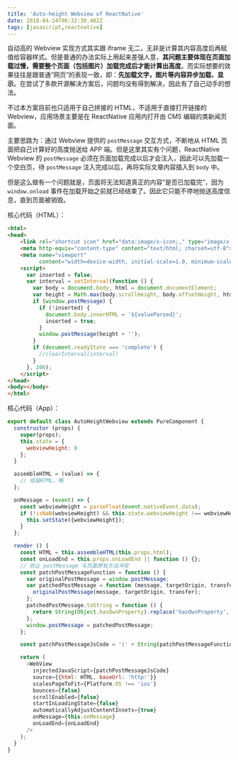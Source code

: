 ```yaml
---
title: 'Auto-height Webview of ReactNative'
date: 2018-04-24T06:32:30.482Z
tags: [javascript,reactnative]
---
```


自动高的 Webview 实现方式其实跟 iframe 无二，无非是计算其内容高度后再赋值给容器样式。但是普通的办法实际上用起来差强人意，**其问题主要体现在页面加载过慢，需要整个页面（包括图片）加载完成后才能计算出高度**。而实际想要的效果往往是跟普通“网页”的表现一致，即：**先加载文字，图片等内容异步加载、显示**。在尝试了多款开源解决方案后，问题均没有得到解决，因此有了自己动手的想法。

不过本方案目前也只适用于自己拼接的 HTML，不适用于直接打开链接的 Webview，应用场景主要是在 ReactNative 应用内打开由 CMS 编辑的类新闻页面。

<!-- more -->

主要思路为：通过 Webview 提供的 `postMessage` 交互方式，不断地从 HTML 页面把自己计算好的高度抛送给 APP 端。但是这里其实有个问题，ReactNative Webview 的 `postMessage` 必须在页面加载完成以后才会注入，因此可以先加载一个空白页，待 `postMessage` 注入完成以后，再将实际文章内容插入到 `body` 中。

但是这么做有一个问题就是，页面将无法知道真正的内容“是否已加载完”，因为 `window.onload` 事件在加载开始之前就已经结束了。因此它只能不停地抛送高度信息，直到页面被销毁。

核心代码（HTML）：

```html
<html>
<head>
    <link rel="shortcut icon" href="data:image/x-icon;," type="image/x-icon">
    <meta http-equiv="content-type" content="text/html; charset=utf-8">
    <meta name="viewport"
          content="width=device-width, initial-scale=1.0, minimum-scale=1.0, maximum-scale=1.0, user-scalable=no"/>
    <script>
      var inserted = false;
      var interval = setInterval(function () {
        var body = document.body, html = document.documentElement;
        var height = Math.max(body.scrollHeight, body.offsetHeight, html.clientHeight, html.scrollHeight, html.offsetHeight);
        if (window.postMessage) {
          if (!inserted) {
            document.body.innerHTML = '${valueParsed}';
            inserted = true;
          }
          window.postMessage(height + '');
        }
        if (document.readyState === 'complete') {
          //clearInterval(interval)
        }
      }, 200);
    </script>
</head>
<body></body>
</html>
```

核心代码（App）：

```javascript
export default class AutoHeightWebview extends PureComponent {
  constructor (props) {
    super(props);
    this.state = {
      webviewHeight: 0
    };
  }

  assembleHTML = (value) => {
    // 组装HTML，略
  };

  onMessage = (event) => {
    const webviewHeight = parseFloat(event.nativeEvent.data);
    if (!isNaN(webviewHeight) && this.state.webviewHeight !== webviewHeight) {
      this.setState({webviewHeight});
    }
  };

  render () {
    const HTML = this.assembleHTML(this.props.html);
    const onLoadEnd = this.props.onLoadEnd || function () {};
    // 防止 postMessage 与页面原有方法冲突
    const patchPostMessageFunction = function () {
      var originalPostMessage = window.postMessage;
      var patchedPostMessage = function (message, targetOrigin, transfer) {
        originalPostMessage(message, targetOrigin, transfer);
      };
      patchedPostMessage.toString = function () {
        return String(Object.hasOwnProperty).replace('hasOwnProperty', 'postMessage');
      };
      window.postMessage = patchedPostMessage;
    };

    const patchPostMessageJsCode = '(' + String(patchPostMessageFunction) + ')();';

    return (
      <WebView
        injectedJavaScript={patchPostMessageJsCode}
        source={{html: HTML, baseUrl: 'http:'}}
        scalesPageToFit={Platform.OS !== 'ios'}
        bounces={false}
        scrollEnabled={false}
        startInLoadingState={false}
        automaticallyAdjustContentInsets={true}
        onMessage={this.onMessage}
        onLoadEnd={onLoadEnd}
      />
    );
  }
}
```


